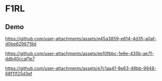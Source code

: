 # F1RL

## Demo

https://github.com/user-attachments/assets/e45a3859-e614-4d35-a0af-d0be6296719d

https://github.com/user-attachments/assets/ee10fbbc-1e6e-435b-ae7f-ddb40ccaf1e7

https://github.com/user-attachments/assets/e7c1aa41-8e63-48bb-9948-68f11f25d3ef
